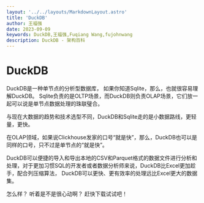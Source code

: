 ```yaml
---
layout: '../../layouts/MarkdownLayout.astro'
title: 'DuckDB'
author: 王福强
date: 2023-09-09
keywords: DuckDB,王福强,Fuqiang Wang,fujohnwang
description: DuckDB - 架构百科
---
```


# DuckDB

DuckDB是一种单节点的分析型数据库， 如果你知道Sqlite，那么，也就很容易理解DuckDB。 Sqlite负责的是OLTP场景，而DuckDB则负责OLAP场景，它们放一起可以说是单节点数据处理的珠联璧合。

与现在大数据的趋势和技术选型不同，DuckDB和Sqlite走的是小数据路线，更轻量，更快。

在OLAP领域，如果说Clickhouse发家的口号“就是快”，那么，DuckDB也可以是同样的口号，只不过是单节点的“就是快”。

DuckDB可以便捷的导入和导出本地的CSV和Parquet格式的数据文件进行分析和处理，对于更加习惯SQL的开发者或者数据分析师来说，DuckDB比Excel更加趁手，配合列压缩算法， DuckDB可以更快、更有效率的处理远比Excel更大的数据集。

怎么样？ 听着是不是很心动啊？ 赶快下载试试吧！